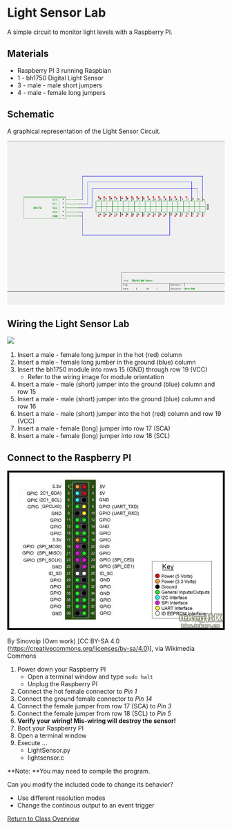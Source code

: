 # Light Sensor Lab

A simple circuit to monitor light levels with a Raspberry PI.

## Materials
* Raspberry PI 3 running Raspbian
* 1 - bh1750 Digital Light Sensor
* 3 - male - male short jumpers
* 4 - male - female long jumpers

## Schematic
A graphical representation of the Light Sensor Circuit.

<img src="LS-Schematic.png" width="600">

## Wiring the Light Sensor Lab

<img src="LS-Wiring.JPG" width="600" >

1. Insert a male - female long jumper in the hot (red) column
2. Insert a male - female long jumber in the ground (blue) column
3. Insert the bh1750 module into rows 15 (GND) through row 19 (VCC)
	* Refer to the wiring image for module orientation
4. Insert a male - male (short) jumper into the ground (blue) column and row 15
5. Insert a male - male (short) jumper into the ground (blue) column and row 16
6. Insert a male - male (short) jumper into the hot (red) column and row 19 (VCC)
7. Insert a male - female (long) jumper into row 17 (SCA)
8. Insert a male - female (long) jumper into row 18 (SCL)

## Connect to the Raspberry PI

<img src="../GPIO/Gpio_define.jpg" width=600>

By Sinovoip (Own work) [CC BY-SA 4.0 (https://creativecommons.org/licenses/by-sa/4.0)], via Wikimedia Commons


1. Power down your Raspberry PI
	* Open a terminal window and type ```sudo halt```
	* Unplug the Raspberry PI
2. Connect the hot female connector to *Pin 1*
3. Connect the ground female connector to *Pin 14*
4. Connect the female jumper from row 17 (SCA) to *Pin 3*
5. Connect the female jumper from row 18 (SCL) to *Pin 5*
6. **Verify your wiring! Mis-wiring will destroy the sensor!**
4. Boot your Raspberry PI
5. Open a terminal window
6. Execute ...
	* LightSensor.py
	* lightsensor.c

**Note: **You may need to compile the program.
	
Can you modify the included code to change its behavior?
* Use different resolution modes
* Change the continous output to an event trigger

[Return to Class Overview](../README.md)